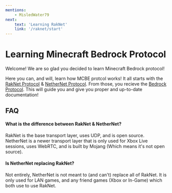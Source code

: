 ```yaml
---
mentions:
    - MisledWater79
next:
    text: 'Learning RakNet'
    link: '/raknet/start'
---
```


# Learning Minecraft Bedrock Protocol

Welcome! We are so glad you decided to learn Minecraft Bedrock protocol!

Here you can, and will, learn how MCBE protcol works! It all starts with the [RakNet Protocol](/raknet/start) & [NetherNet Protocol](/nethernet/start). From those, you recieve the [Bedrock Protocol](/bedrock/start). This will guide you and give you proper and up-to-date documentation!

## FAQ

#### What is the difference between RakNet & NetherNet?

RakNet is the base transport layer, uses UDP, and is open source. NetherNet is a newer transport layer that is only used for Xbox Live sessions, uses WebRTC, and is built by Mojang (Which means it's not open source).

#### Is NetherNet replacing RakNet?

Not entirely, NetherNet is not meant to (and can't) replace all of RakNet. It is only used for LAN games, and any friend games (Xbox or In-Game) which both use to use RakNet.
